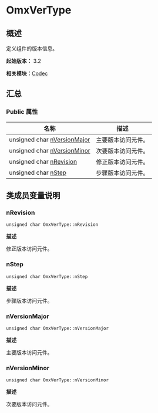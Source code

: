 # OmxVerType


## 概述

定义组件的版本信息。

**起始版本：** 3.2

**相关模块：**[Codec](_codec_v10.md)


## 汇总


### Public 属性

| 名称 | 描述 | 
| -------- | -------- |
| unsigned char [nVersionMajor](#nversionmajor) | 主要版本访问元件。  | 
| unsigned char [nVersionMinor](#nversionminor) | 次要版本访问元件。  | 
| unsigned char [nRevision](#nrevision) | 修正版本访问元件。  | 
| unsigned char [nStep](#nstep) | 步骤版本访问元件。  | 


## 类成员变量说明


### nRevision

```
unsigned char OmxVerType::nRevision
```
**描述**

修正版本访问元件。


### nStep

```
unsigned char OmxVerType::nStep
```
**描述**

步骤版本访问元件。


### nVersionMajor

```
unsigned char OmxVerType::nVersionMajor
```
**描述**

主要版本访问元件。


### nVersionMinor

```
unsigned char OmxVerType::nVersionMinor
```
**描述**

次要版本访问元件。
